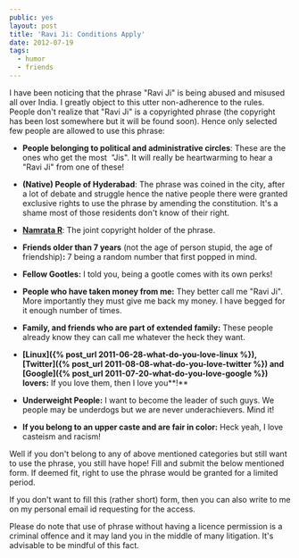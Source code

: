 ```yaml
---
public: yes
layout: post
title: 'Ravi Ji: Conditions Apply'
date: 2012-07-19
tags:
  - humor
  - friends
---
```


I have been noticing that the phrase "Ravi Ji" is being abused and misused all over India. I greatly object to this utter non-adherence to the rules. People don't realize that "Ravi Ji" is a copyrighted phrase (the copyright has been lost somewhere but it will be found soon). Hence only selected few people are allowed to use this phrase:

- **People belonging to political and administrative circles**: These are the ones who get the most  "Jis". It will really be heartwarming to hear a "Ravi Ji" from one of these!

- **(Native) People of Hyderabad**: The phrase was coined in the city, after a lot of debate and struggle hence the native people there were granted exclusive rights to use the phrase by amending the constitution. It's a shame most of those residents don't know of their right.

- **[Namrata R](http://www.blogger.com/profile/06939389390234623870)**: The joint copyright holder of the phrase.

- **Friends older than 7 years** (not the age of person stupid, the age of friendship)**:** 7 being a random number that first popped in mind.

- **Fellow Gootles:** I told you, being a gootle comes with its own perks!

- **People who have taken money from me:** They better call me "Ravi Ji". More importantly they must give me back my money. I have begged for it enough number of times.

- **Family, and friends who are part of extended family:** These people already know they can call me whatever the heck they want.

- **[Linux]({% post_url 2011-06-28-what-do-you-love-linux %}), [Twitter]({% post_url 2011-08-08-what-do-you-love-twitter %}) and [Google]({% post_url 2011-07-20-what-do-you-love-google %}) lovers:** If you love them, then I love you**!**

- **Underweight People:** I want to become the leader of such guys. We people may be underdogs but we are never underachievers. Mind it!

- **If you belong to an upper caste and are fair in color:** Heck yeah, I love casteism and racism!

Well if you don't belong to any of above mentioned categories but still want to use the phrase, you still have hope! Fill and submit the below mentioned form. If deemed fit, right to use the phrase would be granted for a limited period.

If you don't want to fill this (rather short) form, then you can also write to me on my personal email id requesting for the access.

Please do note that use of phrase without having a licence permission is a criminal offence and it may land you in the middle of many litigation. It's advisable to be mindful of this fact.
